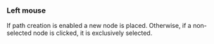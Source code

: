 ### Left mouse
If path creation is enabled a new node is placed. Otherwise, if a non-selected node is clicked, it is exclusively selected.
